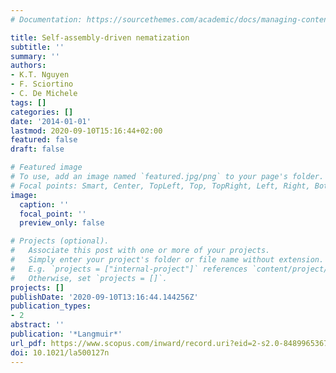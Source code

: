 ```yaml
---
# Documentation: https://sourcethemes.com/academic/docs/managing-content/

title: Self-assembly-driven nematization
subtitle: ''
summary: ''
authors:
- K.T. Nguyen
- F. Sciortino
- C. De Michele
tags: []
categories: []
date: '2014-01-01'
lastmod: 2020-09-10T15:16:44+02:00
featured: false
draft: false

# Featured image
# To use, add an image named `featured.jpg/png` to your page's folder.
# Focal points: Smart, Center, TopLeft, Top, TopRight, Left, Right, BottomLeft, Bottom, BottomRight.
image:
  caption: ''
  focal_point: ''
  preview_only: false

# Projects (optional).
#   Associate this post with one or more of your projects.
#   Simply enter your project's folder or file name without extension.
#   E.g. `projects = ["internal-project"]` references `content/project/deep-learning/index.md`.
#   Otherwise, set `projects = []`.
projects: []
publishDate: '2020-09-10T13:16:44.144256Z'
publication_types:
- 2
abstract: ''
publication: '*Langmuir*'
url_pdf: https://www.scopus.com/inward/record.uri?eid=2-s2.0-84899653674&doi=10.1021%2fla500127n&partnerID=40&md5=24b110d92c7fd854df2cd70ccb241238
doi: 10.1021/la500127n
---
```

